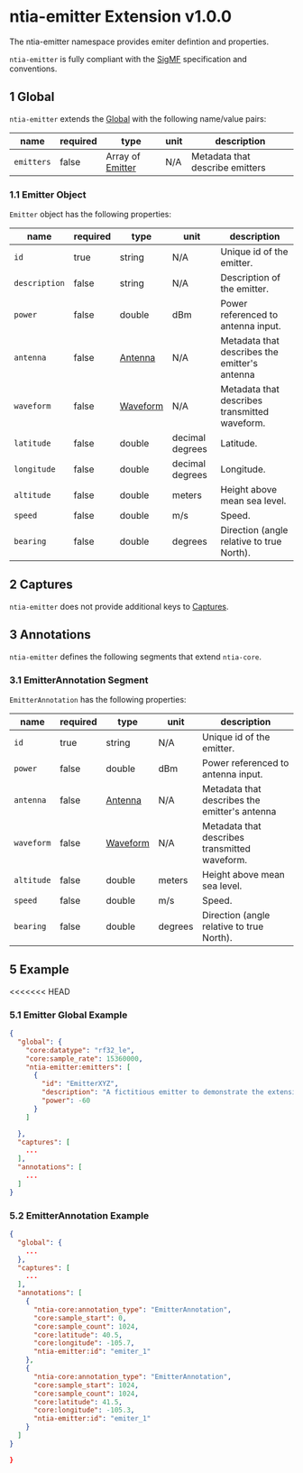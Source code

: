 # ntia-emitter Extension v1.0.0

The ntia-emitter namespace provides emiter defintion and properties. 

`ntia-emitter` is fully compliant with the [SigMF](https://github.com/gnuradio/SigMF/blob/master/sigmf-spec.md#namespaces) specification and conventions.

## 1 Global
`ntia-emitter` extends the [Global](https://github.com/gnuradio/SigMF/blob/master/sigmf-spec.md#global-object) with the following name/value pairs:

|name|required|type|unit|description|
|----|--------------|-------|-------|-----------|
`emitters`|false|Array of [Emitter](#11-emitter-object)|N/A|Metadata that describe emitters

### 1.1 Emitter Object
`Emitter` object has the following properties:

|name|required|type|unit|description|
|----|--------------|-------|-------|-----------|
|`id`|true|string|N/A|Unique id of the emitter.|
|`description`|false|string|N/A|Description of the emitter.|
|`power`|false|double|dBm|Power referenced to antenna input.|
|`antenna`|false|[Antenna](ntia-core.sigmf-ext.md#antenna)|N/A|Metadata that describes the emitter's antenna|
|`waveform`|false| [Waveform](ntia-waveform.sigmf-ext.md)|N/A|Metadata that describes transmitted waveform.
|`latitude`|false|double|decimal degrees|Latitude.|
|`longitude`|false|double|decimal degrees|Longitude.|
|`altitude`|false|double|meters|Height above mean sea level.|
|`speed`|false|double|m/s|Speed.|
|`bearing`|false|double|degrees|Direction (angle relative to true North).|

## 2 Captures
`ntia-emitter` does not provide additional keys to [Captures](https://github.com/gnuradio/SigMF/blob/master/sigmf-spec.md#captures-array).

## 3 Annotations
`ntia-emitter` defines the following segments that extend `ntia-core`.

### 3.1 EmitterAnnotation Segment
`EmitterAnnotation` has the following properties:  

|name|required|type|unit|description|
|----|--------------|-------|-------|-----------|
|`id`|true|string|N/A|Unique id of the emitter.|
|`power`|false|double|dBm|Power referenced to antenna input.|
|`antenna`|false|[Antenna](ntia-core.sigmf-ext.md#antenna)|N/A|Metadata that describes the emitter's antenna|
|`waveform`|false| [Waveform](ntia-waveform.sigmf-ext.md)|N/A|Metadata that describes transmitted waveform.
|`altitude`|false|double|meters|Height above mean sea level.|
|`speed`|false|double|m/s|Speed.|
|`bearing`|false|double|degrees|Direction (angle relative to true North).|

## 5 Example
<<<<<<< HEAD

### 5.1 Emitter Global Example
```json
{
  "global": {
    "core:datatype": "rf32_le",
    "core:sample_rate": 15360000,
    "ntia-emitter:emitters": [
      {
        "id": "EmitterXYZ",
        "description": "A fictitious emitter to demonstrate the extensions format.",
        "power": -60
      }
    ]

  },
  "captures": [
    ...
  ],
  "annotations": [
    ...
  ]
}
```

### 5.2 EmitterAnnotation Example
```json
{
  "global": {
    ...
  },
  "captures": [
    ...
  ],
  "annotations": [
    {
      "ntia-core:annotation_type": "EmitterAnnotation",
      "core:sample_start": 0,
      "core:sample_count": 1024,
      "core:latitude": 40.5,
      "core:longitude": -105.7,
      "ntia-emitter:id": "emiter_1"
    },
    {
      "ntia-core:annotation_type": "EmitterAnnotation",
      "core:sample_start": 1024,
      "core:sample_count": 1024,
      "core:latitude": 41.5,
      "core:longitude": -105.3,
      "ntia-emitter:id": "emiter_1"
    }
  ]
}

}
```

